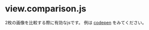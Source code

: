 # view.comparison.js

2枚の画像を比較する際に有効なjsです。
例は [codepen](https://codepen.io/blanks-site/pen/zpMoRb) をみてください。
